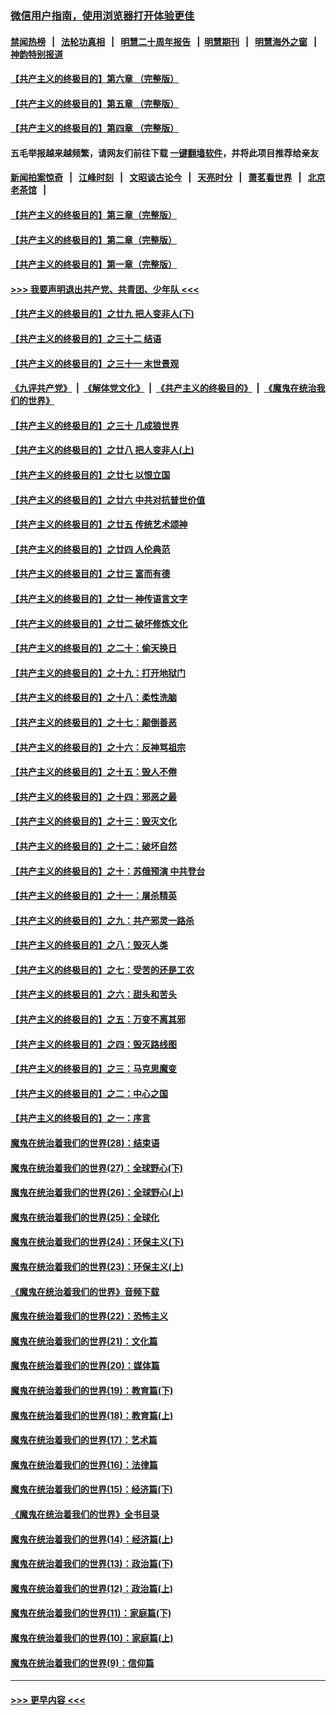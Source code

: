 ### [微信用户指南，使用浏览器打开体验更佳](https://github.com/gfw-breaker/banned-news1/blob/master/indexes/wechat-guide.md?t=0)
#### [禁闻热榜](热点新闻.md?t=0)  &nbsp;&nbsp;|&nbsp;&nbsp; [法轮功真相](https://github.com/gfw-breaker/truth/blob/master/README.md?t=0) &nbsp;&nbsp;|&nbsp;&nbsp; [明慧二十周年报告](https://github.com/gfw-breaker/mh-reports/blob/master/README.md?t=0) &nbsp;&nbsp;|&nbsp;&nbsp;[明慧期刊](https://github.com/gfw-breaker/mh-qikan) &nbsp;&nbsp;|&nbsp;&nbsp; [明慧海外之窗](https://github.com/gfw-breaker/mh-news/blob/master/README.md?t=0) &nbsp;&nbsp;|&nbsp;&nbsp; [神韵特别报道](https://github.com/gfw-breaker/mh-news/blob/master/shenyun.md?t=0)
#### [【共产主义的终极目的】第六章 （完整版）](../pages/nsc422/n11428913.md?t=02070711) 
#### [【共产主义的终极目的】第五章 （完整版）](../pages/nsc422/n11428912.md?t=02070711) 
#### [【共产主义的终极目的】第四章 （完整版）](../pages/nsc422/n11428907.md?t=02070711) 
#### 五毛举报越来越频繁，请网友们前往下载 [一键翻墙软件](https://github.com/gfw-breaker/ssr-accounts)，并将此项目推荐给亲友
#### [新闻拍案惊奇](https://github.com/gfw-breaker/banned-news1/blob/master/pages/link4.md) &nbsp;&nbsp;|&nbsp;&nbsp; [江峰时刻](https://github.com/gfw-breaker/banned-news1/blob/master/pages/link4.md) &nbsp;&nbsp;|&nbsp;&nbsp; [文昭谈古论今](https://github.com/gfw-breaker/banned-news1/blob/master/pages/link4.md) &nbsp;&nbsp;|&nbsp;&nbsp; [天亮时分](https://github.com/gfw-breaker/banned-news1/blob/master/pages/link4.md) &nbsp;&nbsp;|&nbsp;&nbsp; [萧茗看世界](https://github.com/gfw-breaker/banned-news1/blob/master/pages/link4.md) &nbsp;&nbsp;|&nbsp;&nbsp; [北京老茶馆](https://github.com/gfw-breaker/banned-news1/blob/master/pages/link4.md) &nbsp;&nbsp;|&nbsp;&nbsp; 
#### [【共产主义的终极目的】第三章（完整版）](../pages/nsc422/n11428848.md?t=02070711) 
#### [【共产主义的终极目的】第二章（完整版）](../pages/nsc422/n11428831.md?t=02070711) 
#### [【共产主义的终极目的】第一章（完整版）](../pages/nsc422/n11417651.md?t=02070711) 
#### [>>> 我要声明退出共产党、共青团、少年队 <<<](https://github.com/begood0513/goodnews/blob/master/quit/letter.md) 
#### [【共产主义的终极目的】之廿九 把人变非人(下)](../pages/nsc422/n11344140.md?t=02070711) 
#### [【共产主义的终极目的】之三十二 结语](../pages/nsc422/n11360535.md?t=02070711) 
#### [【共产主义的终极目的】之三十一 末世景观](../pages/nsc422/n11351129.md?t=02070711) 
#### [《九评共产党》](https://github.com/begood0513/9ping.md/blob/master/README.md) &nbsp;|&nbsp; [《解体党文化》](../../../../jtdwh.md/blob/master/README.md)  &nbsp;|&nbsp; [《共产主义的终极目的》](../../../../gczydzjmd.md/blob/master/README.md) &nbsp;|&nbsp; [《魔鬼在统治我们的世界》](../../../../mgztzwmdsj.md/blob/master/README.md) 
#### [【共产主义的终极目的】之三十 几成狼世界](../pages/nsc422/n11348280.md?t=02070711) 
#### [【共产主义的终极目的】之廿八 把人变非人(上)](../pages/nsc422/n11340492.md?t=02070711) 
#### [【共产主义的终极目的】之廿七 以恨立国](../pages/nsc422/n11336944.md?t=02070711) 
#### [【共产主义的终极目的】之廿六 中共对抗普世价值](../pages/nsc422/n11324785.md?t=02070711) 
#### [【共产主义的终极目的】之廿五 传统艺术颂神](../pages/nsc422/n11296396.md?t=02070711) 
#### [【共产主义的终极目的】之廿四 人伦典范](../pages/nsc422/n11296397.md?t=02070711) 
#### [【共产主义的终极目的】之廿三 富而有德](../pages/nsc422/n11283598.md?t=02070711) 
#### [【共产主义的终极目的】之廿一 神传语言文字](../pages/nsc422/n11263265.md?t=02070711) 
#### [【共产主义的终极目的】之廿二 破坏修炼文化](../pages/nsc422/n11245728.md?t=02070711) 
#### [【共产主义的终极目的】之二十：偷天换日](../pages/nsc422/n11238846.md?t=02070711) 
#### [【共产主义的终极目的】之十九：打开地狱门](../pages/nsc422/n11206376.md?t=02070711) 
#### [【共产主义的终极目的】之十八：柔性洗脑](../pages/nsc422/n11199994.md?t=02070711) 
#### [【共产主义的终极目的】之十七：颠倒善恶](../pages/nsc422/n11179782.md?t=02070711) 
#### [【共产主义的终极目的】之十六：反神骂祖宗](../pages/nsc422/n11166798.md?t=02070711) 
#### [【共产主义的终极目的】之十五：毁人不倦](../pages/nsc422/n11166792.md?t=02070711) 
#### [【共产主义的终极目的】之十四：邪恶之最](../pages/nsc422/n11150249.md?t=02070711) 
#### [【共产主义的终极目的】之十三：毁灭文化](../pages/nsc422/n11135227.md?t=02070711) 
#### [【共产主义的终极目的】之十二：破坏自然](../pages/nsc422/n11135214.md?t=02070711) 
#### [【共产主义的终极目的】之十：苏俄预演 中共登台](../pages/nsc422/n11118424.md?t=02070711) 
#### [【共产主义的终极目的】之十一：屠杀精英](../pages/nsc422/n11118442.md?t=02070711) 
#### [【共产主义的终极目的】之九：共产邪灵一路杀](../pages/nsc422/n11114139.md?t=02070711) 
#### [【共产主义的终极目的】之八：毁灭人类](../pages/nsc422/n11108503.md?t=02070711) 
#### [【共产主义的终极目的】之七：受苦的还是工农](../pages/nsc422/n11101809.md?t=02070711) 
#### [【共产主义的终极目的】之六：甜头和苦头](../pages/nsc422/n11096971.md?t=02070711) 
#### [【共产主义的终极目的】之五：万变不离其邪](../pages/nsc422/n11091285.md?t=02070711) 
#### [【共产主义的终极目的】之四：毁灭路线图](../pages/nsc422/n11086284.md?t=02070711) 
#### [【共产主义的终极目的】之三：马克思魔变](../pages/nsc422/n11061941.md?t=02070711) 
#### [【共产主义的终极目的】之二：中心之国](../pages/nsc422/n11047728.md?t=02070711) 
#### [【共产主义的终极目的】之一：序言](../pages/nsc422/n11086077.md?t=02070711) 
#### [魔鬼在统治着我们的世界(28)：结束语](../pages/nsc422/n10936246.md?t=02070711) 
#### [魔鬼在统治着我们的世界(27)：全球野心(下)](../pages/nsc422/n10928319.md?t=02070711) 
#### [魔鬼在统治着我们的世界(26)：全球野心(上)](../pages/nsc422/n10900318.md?t=02070711) 
#### [魔鬼在统治着我们的世界(25)：全球化](../pages/nsc422/n10788205.md?t=02070711) 
#### [魔鬼在统治着我们的世界(24)：环保主义(下)](../pages/nsc422/n10695307.md?t=02070711) 
#### [魔鬼在统治着我们的世界(23)：环保主义(上)](../pages/nsc422/n10688613.md?t=02070711) 
#### [《魔鬼在统治着我们的世界》音频下载](../pages/nsc422/n10635553.md?t=02070711) 
#### [魔鬼在统治着我们的世界(22)：恐怖主义](../pages/nsc422/n10614727.md?t=02070711) 
#### [魔鬼在统治着我们的世界(21)：文化篇](../pages/nsc422/n10597706.md?t=02070711) 
#### [魔鬼在统治着我们的世界(20)：媒体篇](../pages/nsc422/n10586579.md?t=02070711) 
#### [魔鬼在统治着我们的世界(19)：教育篇(下)](../pages/nsc422/n10564808.md?t=02070711) 
#### [魔鬼在统治着我们的世界(18)：教育篇(上)](../pages/nsc422/n10526970.md?t=02070711) 
#### [魔鬼在统治着我们的世界(17)：艺术篇](../pages/nsc422/n10499093.md?t=02070711) 
#### [魔鬼在统治着我们的世界(16)：法律篇](../pages/nsc422/n10485969.md?t=02070711) 
#### [魔鬼在统治着我们的世界(15)：经济篇(下)](../pages/nsc422/n10469975.md?t=02070711) 
#### [《魔鬼在统治着我们的世界》全书目录](../pages/nsc422/n10464261.md?t=02070711) 
#### [魔鬼在统治着我们的世界(14)：经济篇(上)](../pages/nsc422/n10457370.md?t=02070711) 
#### [魔鬼在统治着我们的世界(13)：政治篇(下)](../pages/nsc422/n10448270.md?t=02070711) 
#### [魔鬼在统治着我们的世界(12)：政治篇(上)](../pages/nsc422/n10444576.md?t=02070711) 
#### [魔鬼在统治着我们的世界(11)：家庭篇(下)](../pages/nsc422/n10440961.md?t=02070711) 
#### [魔鬼在统治着我们的世界(10)：家庭篇(上)](../pages/nsc422/n10435448.md?t=02070711) 
#### [魔鬼在统治着我们的世界(9)：信仰篇](../pages/nsc422/n10432159.md?t=02070711) 

----
#### [ >>> 更早内容 <<< ](../indexes/nsc422-earlier.md)
